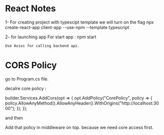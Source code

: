 # React Notes

1- 
   For creating project with typescipt template we will turn on the flag 
   npx create-react-app client-app --use-npm --template typescript

2- for launching app
   For start app : npm start 

    Use Axios for calling backend api.

 # CORS Policy

 go to Program.cs file. 

 decalre core policy :

 builder.Services.AddCors(opt =>
{
    opt.AddPolicy("CorePolicy", policy =>
    {
        policy.AllowAnyMethod().AllowAnyHeader().WithOrigins("http://localhost:3000");
    });
});

and then 

Add that policy in middleware on top. because we need core access first.
